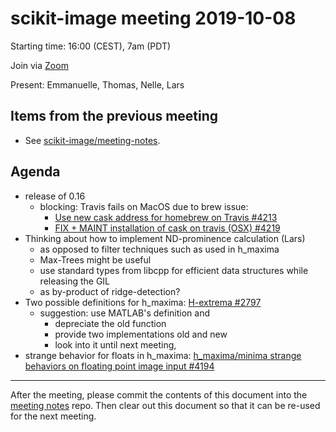 # scikit-image meeting 2019-10-08

Starting time: 16:00 (CEST), 7am (PDT)

Join via [Zoom](https://monash.zoom.us/j/284282585)

Present: Emmanuelle, Thomas, Nelle, Lars


## Items from the previous meeting

- See [scikit-image/meeting-notes](https://github.com/scikit-image/meeting-notes).


## Agenda

- release of 0.16
    - blocking: Travis fails on MacOS due to brew issue:
        - [Use new cask address for homebrew on Travis #4213](https://github.com/scikit-image/scikit-image/pull/4213)
        - [FIX + MAINT installation of cask on travis (OSX) #4219](https://github.com/scikit-image/scikit-image/pull/4219)
- Thinking about how to implement ND-prominence calculation (Lars)
    - as opposed to filter techniques such as used in h_maxima
    - Max-Trees might be useful
    - use standard types from libcpp for efficient data structures while releasing the GIL
    - as by-product of ridge-detection?
- Two possible definitions for h_maxima: [H-extrema #2797](https://github.com/scikit-image/scikit-image/issues/2797)
    - suggestion: use MATLAB's definition and
        - depreciate the old function
        - provide two implementations old and new
        - look into it until next meeting, 
- strange behavior for floats in h_maxima: 
  [h_maxima/minima strange behaviors on floating point image input #4194](https://github.com/scikit-image/scikit-image/issues/4194)


---

After the meeting, please commit the contents of this document into the [meeting notes](https://github.com/scikit-image/meeting-notes) repo. Then clear out this document so that it can be re-used for the next meeting.
